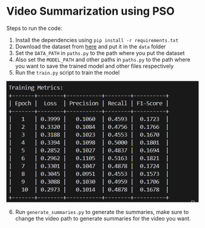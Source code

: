 # Video Summarization using PSO

Steps to run the code:

1. Install the dependencies using `pip install -r requirements.txt`
2. Download the dataset from [here](https://zenodo.org/records/4884870) and put it in the `data` folder
3. Set the `DATA_PATH` in `paths.py` to the path where you put the dataset
4. Also set the `MODEL_PATH` and other paths in `paths.py` to the path where you want to save the trained model and other files respectively
5. Run the `train.py` script to train the model

![alt text](image.png)

6. Run `generate_summaries.py` to generate the summaries, make sure to change the video path to generate summaries for the video you want.
